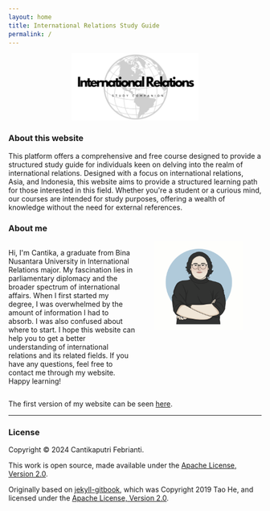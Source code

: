 ```yaml
---
layout: home
title: International Relations Study Guide
permalink: /
---
```


<div style="text-align: center;">
    <img src="/static/social.jpg" alt="Social" style="width: 50%; margin: 0 auto;">
</div>

### About this website

<p>This platform offers a comprehensive and free course designed to provide a structured study guide for individuals keen on delving into the realm of international relations. Designed with a focus on international relations, Asia, and Indonesia, this website aims to provide a structured learning path for those interested in this field. Whether you're a student or a curious mind, our courses are intended for study purposes, offering a wealth of knowledge without the need for external references.</p>

### About me

<div style="display: flex;">
    <div style="flex: 1;">
        <p>Hi, I'm Cantika, a graduate from Bina Nusantara University in International Relations major. My fascination lies in parliamentary diplomacy and the broader spectrum of international affairs. When I first started my degree, I was overwhelmed by the amount of information I had to absorb. I was also confused about where to start. I hope this website can help you to get a better understanding of international relations and its related fields. If you have any questions, feel free to contact me through my website. Happy learning!</p>
    </div>
    <div style="flex: 1; text-align: center;">
        <img src="/static/me.png" alt="Social" style="width:70%; margin: 0 auto;">
    </div>

</div>

The first version of my website can be seen [here](international-relations-studyguide.netlify.app).

---

### License

Copyright &copy; 2024 Cantikaputri Febrianti.

This work is open source,
made available under the [Apache License, Version 2.0](https://github.com/cantikapf/IR-chapterbook/blob/master/LICENSE).

Originally based on [jekyll-gitbook](https://github.com/sighingnow/jekyll-gitbook), 
which was Copyright 2019 Tao He,
and licensed under the [Apache License, Version 2.0](https://github.com/sighingnow/jekyll-gitbook/blob/f286e81abb57c91b7056d043d846cd308c8ea292/LICENSE).


